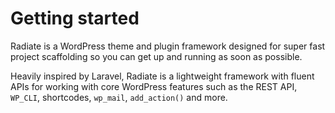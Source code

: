 # Getting started

Radiate is a WordPress theme and plugin framework designed for super fast project scaffolding so you can get up and running as soon as possible.

Heavily inspired by Laravel, Radiate is a lightweight framework with fluent APIs for working with core WordPress features such as the REST API, `WP_CLI`, shortcodes, `wp_mail`, `add_action()` and more.
